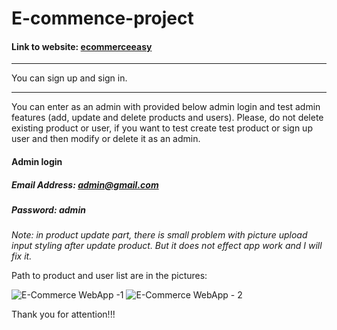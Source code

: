 # E-commence-project
#### Link to website: [ecommerceeasy](https://ecommerceeasy.herokuapp.com "ecommerceeasy")

------------
You can sign up and sign in.

------------

You can enter as an admin with provided below admin login and test admin features (add, update and delete products and users). Please, do not delete existing product or user, if you want to test create test product or sign up user and then modify or delete it as an admin.

#### Admin login
##### Email Address: *admin@gmail.com*
##### Password: *admin*

*Note: in product update part, there is small problem with picture upload input styling after update product. But it does not effect app work and I will fix it.*

Path to product and user list are in the pictures:

![E-Commerce WebApp -1](https://user-images.githubusercontent.com/96993500/162576361-fac89453-a1eb-4257-a8c3-e6bb888f4674.png)
![E-Commerce WebApp - 2](https://user-images.githubusercontent.com/96993500/162576364-d1c53697-2838-4427-b012-a4313a07a780.png)

Thank you for attention!!!
